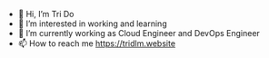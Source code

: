 - 👋 Hi, I’m Tri Do
- 👀 I’m interested in working and learning
- 🌱 I’m currently working as Cloud Engineer and DevOps Engineer
- 📫 How to reach me https://tridlm.website

<!---
minhtri2582/minhtri2582 is a ✨ special ✨ repository because its `README.md` (this file) appears on your GitHub profile.
You can click the Preview link to take a look at your changes.
--->
